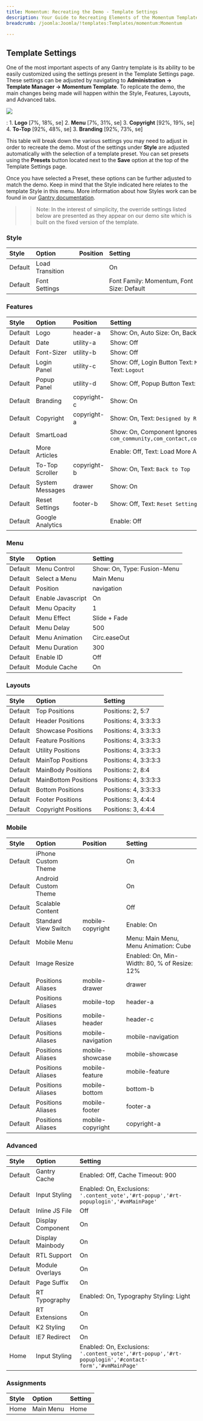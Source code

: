 ```yaml
---
title: Momentum: Recreating the Demo - Template Settings
description: Your Guide to Recreating Elements of the Momentum Template for Joomla
breadcrumb: /joomla:Joomla/!templates:Templates/momentum:Momentum

---
```


Template Settings
-----
One of the most important aspects of any Gantry template is its ability to be easily customized using the settings present in the Template Settings page. These settings can be adjusted by navigating to **Administration -> Template Manager -> Momentum Template**. To replicate the demo, the main changes being made will happen within the Style, Features, Layouts, and Advanced tabs. 

![][Momentum2]

:   1. **Logo** [7%, 18%, se]
    2. **Menu** [7%, 31%, se]
    3. **Copyright** [92%, 19%, se]
    4. **To-Top** [92%, 48%, se]
    3. **Branding** [92%, 73%, se]

This table will break down the various settings you may need to adjust in order to recreate the demo. Most of the settings under **Style** are adjusted automatically with the selection of a template preset. You can set presets using the **Presets** button located next to the **Save** option at the top of the Template Settings page.

Once you have selected a Preset, these options can be further adjusted to match the demo. Keep in mind that the Style indicated here relates to the template Style in this menu. More information about how Styles work can be found in our [Gantry documentation][Style].

>> Note: In the interest of simplicity, the override settings listed below are presented as they appear on our demo site which is built on the fixed version of the template.

### Style

| Style   | Option          | Position | Setting                                    |  
| :------ | :-------------- | :------- | :----------------------------------------- |  
| Default | Load Transition |          | On                                         |   
| Default | Font Settings   |          | Font Family: Momentum, Font Size: Default  |  

### Features

| Style   | Option           | Position     | Setting                                                                                 |  
| :------ | :--------------- | :----------- | :-------------------------------------------------------------------------------------- |  
| Default | Logo             | header-a     | Show: On, Auto Size: On, Background: Dark                                               |  
| Default | Date             | utility-a    | Show: Off                                                                               |  
| Default | Font-Sizer       | utility-b    | Show: Off                                                                               |  
| Default | Login Panel      | utility-c    | Show: Off, Login Button Text: `Member Login`, Logout Button Text: `Logout`              |  
| Default | Popup Panel      | utility-d    | Show: Off, Popup Button Text: `Popup Module`                                            |  
| Default | Branding         | copyright-c  | Show: On                                                                                |  
| Default | Copyright        | copyright-a  | Show: On, Text: `Designed by RocketTheme`                                               |  
| Default | SmartLoad        |              | Show: On, Component Ignores: `com_community,com_contact,com_k2,com_tienda,com_weblinks` |  
| Default | More Articles    |              | Enable: Off, Text: Load More Articles, Hide Pagination: On                              |  
| Default | To-Top Scroller  | copyright-b  | Show: On, Text: `Back to Top`                                                           |  
| Default | System Messages  | drawer       | Show: On                                                                                |  
| Default | Reset Settings   | footer-b     | Show: Off, Text: `Reset Settings`                                                       |  
| Default | Google Analytics |              | Enable: Off                                                                             |   

### Menu

| Style   | Option                  | Setting                                    |  
| :------ | :---------------------- | :----------------------------------------- |  
| Default | Menu Control            | Show: On, Type: Fusion-Menu                |  
| Default | Select a Menu           | Main Menu                                  |  
| Default | Position                | navigation                                 |
| Default | Enable Javascript       | On                                         |  
| Default | Menu Opacity            | 1                                          |  
| Default | Menu Effect             | Slide + Fade                               |  
| Default | Menu Delay              | 500                                        |  
| Default | Menu Animation          | Circ.easeOut                               |  
| Default | Menu Duration           | 300                                        |  
| Default | Enable ID               | Off                                        |  
| Default | Module Cache            | On                                         |  

### Layouts

| Style   | Option               | Setting               |  
| :------ | :------------------- | :-------------------- |  
| Default | Top Positions        | Positions: 2, 5:7     |  
| Default | Header Positions     | Positions: 4, 3:3:3:3 |  
| Default | Showcase Positions   | Positions: 4, 3:3:3:3 |  
| Default | Feature Positions    | Positions: 4, 3:3:3:3 |  
| Default | Utility Positions    | Positions: 4, 3:3:3:3 |  
| Default | MainTop Positions    | Positions: 4, 3:3:3:3 |  
| Default | MainBody Positions   | Positions: 2, 8:4     |  
| Default | MainBottom Positions | Positions: 4, 3:3:3:3 |  
| Default | Bottom Positions     | Positions: 4, 3:3:3:3 |  
| Default | Footer Positions     | Positions: 3, 4:4:4   |  
| Default | Copyright Positions  | Positions: 3, 4:4:4   |  

### Mobile

| Style   | Option               | Position          | Setting                                      |  
| :------ | :------------------- | :---------------- | :------------------------------------------- |  
| Default | iPhone Custom Theme  |                   | On                                           |  
| Default | Android Custom Theme |                   | On                                           |  
| Default | Scalable Content     |                   | Off                                          |  
| Default | Standard View Switch | mobile-copyright  | Enable: On                                   |  
| Default | Mobile Menu          |                   | Menu: Main Menu, Menu Animation: Cube        |  
| Default | Image Resize         |                   | Enabled: On, Min-Width: 80, % of Resize: 12% |  
| Default | Positions Aliases    | mobile-drawer     | drawer                                       |  
| Default | Positions Aliases    | mobile-top        | header-a                                     |  
| Default | Positions Aliases    | mobile-header     | header-c                                     |  
| Default | Positions Aliases    | mobile-navigation | mobile-navigation                            |  
| Default | Positions Aliases    | mobile-showcase   | mobile-showcase                              |  
| Default | Positions Aliases    | mobile-feature    | mobile-feature                               |  
| Default | Positions Aliases    | mobile-bottom     | bottom-b                                     |  
| Default | Positions Aliases    | mobile-footer     | footer-a                                     |  
| Default | Positions Aliases    | mobile-copyright  | copyright-a                                  |   

### Advanced

| Style   | Option            | Setting                                                                                               |  
| :------ | :---------------- | :---------------------------------------------------------------------------------------------------- |  
| Default | Gantry Cache      | Enabled: Off, Cache Timeout: 900                                                                      |  
| Default | Input Styling     | Enabled: On, Exclusions: `'.content_vote','#rt-popup','#rt-popuplogin','#vmMainPage'`                 |  
| Default | Inline JS File    | Off                                                                                                   |  
| Default | Display Component | On                                                                                                    |  
| Default | Display Mainbody  | On                                                                                                    |  
| Default | RTL Support       | On                                                                                                    |  
| Default | Module Overlays   | On                                                                                                    |  
| Default | Page Suffix       | On                                                                                                    |  
| Default | RT Typography     | Enabled: On, Typography Styling: Light                                                                |  
| Default | RT Extensions     | On                                                                                                    |  
| Default | K2 Styling        | On                                                                                                    |  
| Default | IE7 Redirect      | On                                                                                                    |  
| Home    | Input Styling     | Enabled: On, Exclusions: `'.content_vote','#rt-popup','#rt-popuplogin','#contact-form','#vmMainPage'` |  

### Assignments

| Style | Option    | Setting |  
| :---- | :-------- | :------ |  
| Home  | Main Menu | Home    |  

[demo25]: assets/Momentum.jpg
[menu]: ../../start/menu.md
[Style]: http://www.gantry-framework.org/documentation/joomla/configure
[Momentum2]: assets/Momentum2.jpeg
